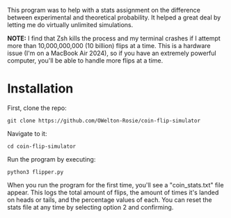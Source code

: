 This program was to help with a stats assignment on the difference between experimental and theoretical probability. It helped a great deal by letting me do virtually unlimited simulations.

<strong>NOTE:</strong> I find that Zsh kills the process and my terminal crashes if I attempt more than 10,000,000,000 (10 billion) flips at a time. 
This is a hardware issue (I'm on a MacBook Air 2024), so if you have an extremely powerful computer, you'll be able to handle more flips at a time.

# Installation
First, clone the repo:
```
git clone https://github.com/OWelton-Rosie/coin-flip-simulator
```

Navigate to it:
```
cd coin-flip-simulator
```

Run the program by executing:
```
python3 flipper.py
```

When you run the program for the first time, you'll see a "coin_stats.txt" file appear. This logs the total amount of flips, the amount of times it's landed on heads or tails, and the percentage values of each. You can reset the stats file at any time by selecting option 2 and confirming. 
